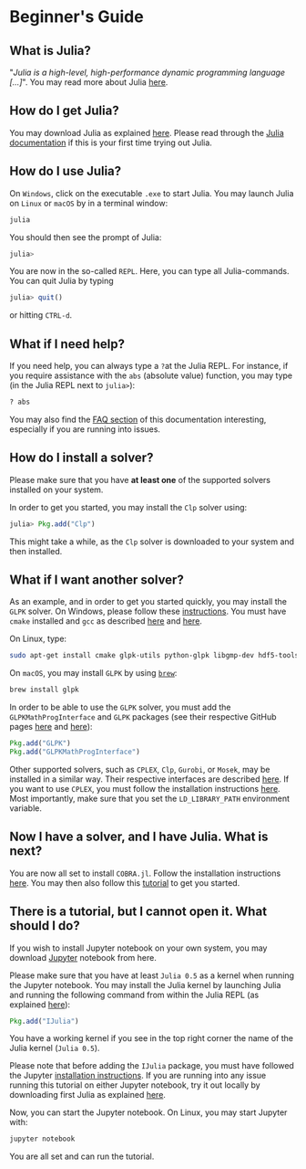 # Beginner's Guide

What is Julia?
--------------

"*Julia is a high-level, high-performance dynamic programming language […]*". You may read more about Julia [here](http://julialang.org).

How do I get Julia?
-------------------

You may download Julia as explained [here](http://julialang.org/downloads/). Please read through the
[Julia documentation](http://docs.julialang.org/) if this is your first time trying out Julia.

How do I use Julia?
-------------------

On `Windows`, click on the executable `.exe` to start Julia. You may launch Julia on `Linux` or `macOS` by in a terminal window:
```sh
julia
```

You should then see the prompt of Julia:
```Julia
julia>
```
You are now in the so-called `REPL`. Here, you can type all Julia-commands. You can quit Julia by typing
```Julia
julia> quit()
```
or hitting `CTRL-d`.

What if I need help?
--------------------
If you need help, you can always type a `?`at the Julia REPL. For instance, if you require assistance with the `abs` (absolute value) function, you may type (in the Julia REPL next to `julia>`):
```Julia
? abs
```

You may also find the [FAQ section](faq.html) of this documentation interesting, especially if you are running into issues.

How do I install a solver?
--------------------------

Please make sure that you have **at least one** of the supported solvers installed on your system.

In order to get you started, you may install the `Clp` solver using:
```Julia
julia> Pkg.add("Clp")
```
This might take a while, as the `Clp` solver is downloaded to your system and then installed.

What if I want another solver?
------------------------------

As an example, and in order to get you started quickly, you may install the `GLPK` solver. On Windows, please follow these [instructions](http://winglpk.sourceforge.net/). You must have `cmake` installed and `gcc` as described [here](http://askubuntu.com/questions/610291/how-to-install-cmake-3-2-on-ubuntu-14-04) and [here](http://askubuntu.com/questions/271388/how-to-install-gcc-4-8).

On Linux, type:
```sh
sudo apt-get install cmake glpk-utils python-glpk libgmp-dev hdf5-tools
```

On `macOS`, you may install `GLPK` by using [`brew`](http://brew.sh/):
```sh
brew install glpk
```

In order to be able to use the `GLPK` solver, you must add the `GLPKMathProgInterface` and `GLPK` packages (see their respective GitHub pages [here](https://github.com/JuliaOpt/GLPKMathProgInterface.jl) and [here](https://github.com/JuliaOpt/GLPK.jl)):
```Julia
Pkg.add("GLPK")
Pkg.add("GLPKMathProgInterface")
```

Other supported solvers, such as `CPLEX`, `Clp`, `Gurobi`, or `Mosek`, may be installed in a similar way. Their respective interfaces are described [here](https://github.com/JuliaOpt). If you want to use `CPLEX`, you must follow the installation instructions [here](https://github.com/JuliaOpt/CPLEX.jl). Most importantly, make sure that you set the `LD_LIBRARY_PATH` environment variable.

Now I have a solver, and I have Julia. What is next?
------------------------------------------------------

You are now all set to install `COBRA.jl`. Follow the installation instructions [here](index.html). You may then also follow this [tutorial](cobratutorial.html) to get you started.

There is a tutorial, but I cannot open it. What should I do?
------------------------------------------------------------

If you wish to install Jupyter notebook on your own system, you may download [Jupyter](http://jupyter.org/) notebook from here.

Please make sure that you have at least `Julia 0.5` as a kernel when running the Jupyter notebook. You may install the Julia kernel by launching Julia and running the following command from within the Julia REPL (as explained [here](https://github.com/JuliaLang/IJulia.jl)):
```Julia
Pkg.add("IJulia")
```
You have a working kernel if you see in the top right corner the name of the Julia kernel (`Julia 0.5`).

Please note that before adding the `IJulia` package, you must have followed the Jupyter [installation instructions](https://jupyter.readthedocs.io/en/latest/install.html). If you are running into any issue running this tutorial on either Jupyter notebook, try it out locally by downloading first Julia as explained [here](http://julialang.org/downloads/).

Now, you can start the Jupyter notebook. On Linux, you may start Jupyter with:
```sh
jupyter notebook
```
You are all set and can run the tutorial.
